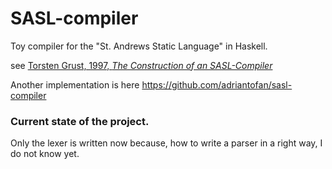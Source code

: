 # SASL-compiler
Toy compiler for the "St. Andrews Static Language" in Haskell.

see [Torsten Grust, 1997, *The Construction of an SASL-Compiler*](http://kops.uni-konstanz.de/bitstream/handle/123456789/6432/Construction_of_an_SASL_Compiler_1997.pdf)

Another implementation is here
https://github.com/adriantofan/sasl-compiler

### Current state of the project.

Only the lexer is written now because, how to write a parser in a right way, I do not know yet.
